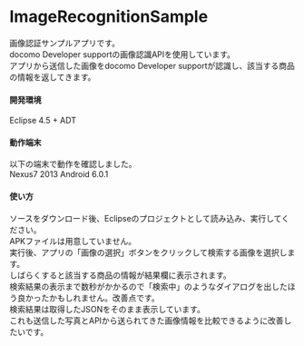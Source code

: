 # ImageRecognitionSample
画像認証サンプルアプリです。  
docomo Developer supportの画像認識APIを使用しています。  
アプリから送信した画像をdocomo Developer supportが認識し、該当する商品の情報を返してきます。

#### 開発環境
Eclipse 4.5 + ADT

#### 動作端末
以下の端末で動作を確認しました。  
Nexus7 2013 Android 6.0.1

#### 使い方
ソースをダウンロード後、Eclipseのプロジェクトとして読み込み、実行してください。  
APKファイルは用意していません。  
実行後、アプリの「画像の選択」ボタンをクリックして検索する画像を選択します。  
しばらくすると該当する商品の情報が結果欄に表示されます。  
検索結果の表示まで数秒がかかるので「検索中」のようなダイアログを出したほう良かったかもしれません。改善点です。  
検索結果は取得したJSONをそのまま表示しています。  
これも送信した写真とAPIから送られてきた画像情報を比較できるように改善したいです。
